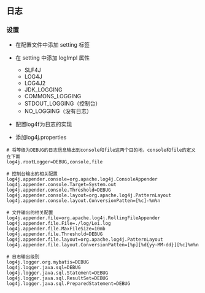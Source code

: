 ## 日志
### 设置
- 在配置文件中添加 setting 标签
- 在 setting 中添加 logImpl 属性
    - SLF4J
    - LOG4J
    - LOG4J2
    - JDK_LOGGING
    - COMMONS_LOGGING
    - STDOUT_LOGGING（控制台）
    - NO_LOGGING（没有日志）
    
- 配置log4f为日志的实现
- 添加log4j.properties
```properties
# 将等级为DEBUG的日志信息输出到console和file这两个目的地，console和file的定义在下面
log4j.rootLogger=DEBUG,console,file

# 控制台输出的相关配置
log4j.appender.console=org.apache.log4j.ConsoleAppender
log4j.appender.console.Target=System.out
log4j.appender.console.Threshold=DEBUG
log4j.appender.console.layout=org.apache.log4j.PatternLayout
log4j.appender.console.layout.ConversionPatten=[%c]-%m%n

# 文件输出的相关配置
log4j.appender.file=org.apache.log4j.RollingFileAppender
log4j.appender.file.File=./log/Lei.log
log4j.appender.file.MaxFileSize=10mb
log4j.appender.file.Threshold=DEBUG
log4j.appender.file.layout=org.apache.log4j.PatternLayout
log4j.appender.file.layout.ConversionPatten=[%p][%d{yy-MM-dd}][%c]%m%n

# 日志输出级别
log4j.logger.org.mybatis=DEBUG
log4j.logger.java.sql=DEBUG
log4j.logger.java.sql.Statement=DEBUG
log4j.logger.java.sql.ResultSet=DEBUG
log4j.logger.java.sql.PreparedStatement=DEBUG
```
